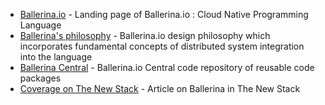 - [Ballerina.io](https://ballerina.io/) - Landing page of Ballerina.io : Cloud Native Programming Language
- [Ballerina's philosophy](https://ballerina.io/philosophy/) - Ballerina.io design philosophy which incorporates fundamental concepts of distributed system integration into the language 
- [Ballerina Central](https://central.ballerina.io) - Ballerina.io Central code repository of reusable code packages
- [Coverage on The New Stack](https://thenewstack.io/ballerina-a-programming-language-for-cloud-native-computing/) - Article on Ballerina in The New Stack
